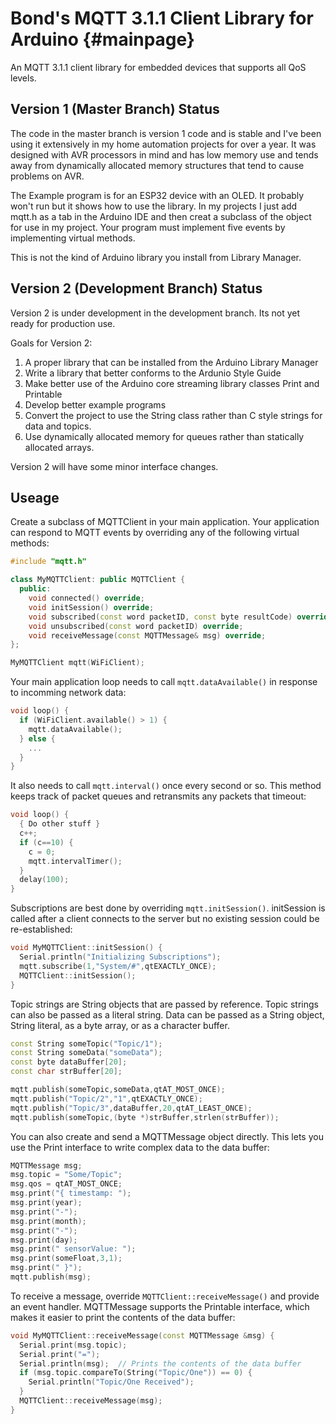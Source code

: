 # Bond's MQTT 3.1.1 Client Library for Arduino {#mainpage}

An MQTT 3.1.1 client library for embedded devices that supports all QoS levels.

## Version 1 (Master Branch) Status

The code in the master branch is version 1 code and is stable and I've been using it extensively in my home automation projects for over a year. It was designed with AVR processors in mind and has low memory use and tends away from dynamically allocated memory structures that tend to cause problems on AVR.

The Example program is for an ESP32 device with an OLED. It probably won't run but it shows how to use the library. In my projects I just add mqtt.h as a tab in the Arduino IDE and then creat a subclass of the object for use in my project. Your program must implement five events by implementing virtual methods.

This is not the kind of Arduino library you install from Library Manager.

## Version 2 (Development Branch) Status

Version 2 is under development in the development branch. Its not yet ready for production use.

Goals for Version 2:

1. A proper library that can be installed from the Arduino Library Manager
2. Write a library that better conforms to the Ardunio Style Guide
3. Make better use of the Arduino core streaming library classes Print and Printable
4. Develop better example programs
5. Convert the project to use the String class rather than C style strings for data and topics.
6. Use dynamically allocated memory for queues rather than statically allocated arrays.

Version 2 will have some minor interface changes.

## Useage

Create a subclass of MQTTClient in your main application. Your application can respond to MQTT events by overriding any of the following virtual methods:

``` c++
#include "mqtt.h"

class MyMQTTClient: public MQTTClient {
  public:
    void connected() override;
    void initSession() override;
    void subscribed(const word packetID, const byte resultCode) override;
    void unsubscribed(const word packetID) override;
    void receiveMessage(const MQTTMessage& msg) override;
};

MyMQTTClient mqtt(WiFiClient);
```

Your main application loop needs to call `mqtt.dataAvailable()` in response to incomming network data:

``` c++
void loop() {
  if (WiFiClient.available() > 1) {
    mqtt.dataAvailable();
  } else {
    ...
  }
}
```

It also needs to call `mqtt.interval()` once every second or so. This method keeps track of packet queues and retransmits any packets that timeout:

``` c++
void loop() {
  { Do other stuff }
  c++;
  if (c==10) {
    c = 0;
    mqtt.intervalTimer();
  }
  delay(100);
}
```

Subscriptions are best done by overriding `mqtt.initSession()`. initSession is called after a client connects to the server but no existing session could be re-established:

``` c++
void MyMQTTClient::initSession() {
  Serial.println("Initializing Subscriptions");
  mqtt.subscribe(1,"System/#",qtEXACTLY_ONCE);  
  MQTTClient::initSession();
}
```

Topic strings are String objects that are passed by reference. Topic strings can also be passed as a literal string. Data can be passed as a String object, String literal, as a byte array, or as a character buffer.

``` c++
const String someTopic("Topic/1");
const String someData("someData");
const byte dataBuffer[20];
const char strBuffer[20];

mqtt.publish(someTopic,someData,qtAT_MOST_ONCE);
mqtt.publish("Topic/2","1",qtEXACTLY_ONCE);
mqtt.publish("Topic/3",dataBuffer,20,qtAT_LEAST_ONCE);
mqtt.publish(someTopic,(byte *)strBuffer,strlen(strBuffer));
```

You can also create and send a MQTTMessage object directly. This lets you use the Print interface to write complex data to the data buffer:

``` c++
MQTTMessage msg;
msg.topic = "Some/Topic";
msg.qos = qtAT_MOST_ONCE;
msg.print("{ timestamp: ");
msg.print(year);
msg.print("-");
msg.print(month);
msg.print("-");
msg.print(day);
msg.print(" sensorValue: ");
msg.print(someFloat,3,1);
msg.print(" }");
mqtt.publish(msg);
```

To receive a message, override `MQTTClient::receiveMessage()` and provide an event handler. MQTTMessage supports the Printable interface, which makes it easier to print the contents of the data buffer:

``` c++
void MyMQTTClient::receiveMessage(const MQTTMessage &msg) {
  Serial.print(msg.topic);
  Serial.print("=");
  Serial.println(msg);  // Prints the contents of the data buffer
  if (msg.topic.compareTo(String("Topic/One")) == 0) {
    Serial.println("Topic/One Received");
  }
  MQTTClient::receiveMessage(msg);
}
```
